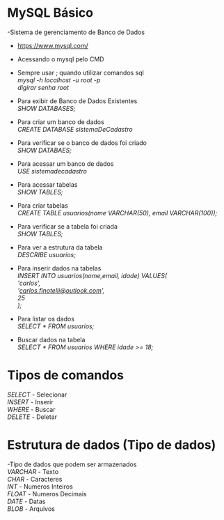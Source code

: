 # MySQL Básico
-Sistema de gerenciamento de Banco de Dados<br>
 - https://www.mysql.com/<br>

 - Acessando o mysql pelo CMD<br>
 - Sempre usar ; quando utilizar comandos sql<br>
 *mysql -h localhost -u root -p*<br>
 *digirar senha root*<br>
- Para exibir de Banco de Dados Existentes<br>
*SHOW DATABASES;*<br>
- Para criar um banco de dados<br>
*CREATE DATABASE sistemaDeCadastro*<br>
- Para verificar se o banco de dados foi criado<br>
*SHOW DATABAES;*<br>
- Para acessar um banco de dados<br>
*USE sistemadecadastro*<br>
- Para acessar tabelas<br>
*SHOW TABLES;*<br>
- Para criar tabelas<br>
*CREATE TABLE usuarios(nome VARCHAR(50), email VARCHAR(100));*<br>
- Para verificar se a tabela foi criada<br>
*SHOW TABLES;*
- Para ver a estrutura da tabela<br>
*DESCRIBE usuarios;*<br>
- Para inserir dados na tabelas<br>
*INSERT INTO usuarios(nome,email, idade) VALUES(*<br>
    *'carlos',*<br>
    *'carlos.finotelli@outlook.com',*<br>
    *25*<br>
*);*<br>
- Para listar os dados<br>
*SELECT * FROM usuarios;*<br>
- Buscar dados na tabela<br>
*SELECT * FROM usuarios WHERE idade >= 18;*<br>


# Tipos de comandos
*SELECT* - Selecionar<br>
*INSERT* - Inserir<br>
*WHERE* - Buscar<br>
*DELETE* - Deletar<br>
# Estrutura de dados (Tipo de dados)
-Tipo de dados que podem ser armazenados<br>
*VARCHAR* - Texto<br>
*CHAR* - Caracteres<br>
*INT* - Numeros Inteiros<br>
*FLOAT* - Numeros Decimais<br>
*DATE* - Datas<br>
*BLOB* - Arquivos
